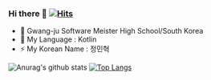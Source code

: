 ### Hi there 👋 [![Hits](https://hits.seeyoufarm.com/api/count/incr/badge.svg?url=https%3A%2F%2Fgithub.com%2Fminhyuuk%2FREADME.md&count_bg=%2379C83D&title_bg=%23555555&icon=android.svg&icon_color=%2396E163&title=hits&edge_flat=false)](https://hits.seeyoufarm.com)

- 🔭 Gwang-ju Software Meister High School/South Korea
- 🌱 My Language : Kotlin
- ⚡ My Korean Name : 정민혁

![Anurag's github stats](https://github-readme-stats.vercel.app/api?username=minhyuuk&show_icons=true&theme=radical)
[![Top Langs](https://github-readme-stats.vercel.app/api/top-langs/?username=minhyuuk&layout=compact)](https://github.com/anuraghazra/github-readme-stats)
<!--
**Minhyuk Jung/minhyuuk** is a ✨ _special_ ✨ repository because its `README.md` (this file) appears on your GitHub profile.


-->
